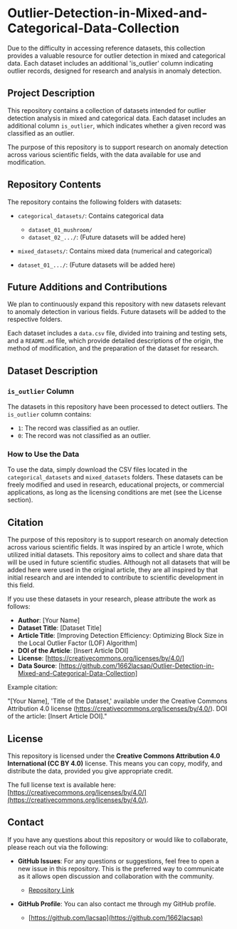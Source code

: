 # Outlier-Detection-in-Mixed-and-Categorical-Data-Collection

Due to the difficulty in accessing reference datasets, this collection provides a valuable resource for outlier detection in mixed and categorical data. 
Each dataset includes an additional 'is_outlier' column indicating outlier records, designed for research and analysis in anomaly detection.

## Project Description

This repository contains a collection of datasets intended for outlier detection analysis in mixed and categorical data. Each dataset includes an additional column `is_outlier`, which indicates whether a given record was classified as an outlier.

The purpose of this repository is to support research on anomaly detection across various scientific fields, with the data available for use and modification.

## Repository Contents

The repository contains the following folders with datasets:

- `categorical_datasets/`: Contains categorical data
  - `dataset_01_mushroom/`
  - `dataset_02_.../`: (Future datasets will be added here)
  
- `mixed_datasets/`: Contains mixed data (numerical and categorical)
 - `dataset_01_.../`: (Future datasets will be added here)

## Future Additions and Contributions

We plan to continuously expand this repository with new datasets relevant to anomaly detection in various fields. Future datasets will be added to the respective folders.
  
Each dataset includes a `data.csv` file, divided into training and testing sets, and a `README.md` file, which provide detailed descriptions of the origin, the method of modification, and the preparation of the dataset for research.

## Dataset Description

### `is_outlier` Column

The datasets in this repository have been processed to detect outliers. The `is_outlier` column contains:

- `1`: The record was classified as an outlier.
- `0`: The record was not classified as an outlier.

### How to Use the Data

To use the data, simply download the CSV files located in the `categorical_datasets` and `mixed_datasets` folders. These datasets can be freely modified and used in research, educational projects, or commercial applications, as long as the licensing conditions are met (see the License section).

## Citation

The purpose of this repository is to support research on anomaly detection across various scientific fields. It was inspired by an article I wrote, which utilized initial datasets. 
This repository aims to collect and share data that will be used in future scientific studies. Although not all datasets that will be added here were used in the original article, 
they are all inspired by that initial research and are intended to contribute to scientific development in this field.


If you use these datasets in your research, please attribute the work as follows:

- **Author**: [Your Name]
- **Dataset Title**: [Dataset Title]
- **Article Title**: [Improving Detection Efficiency: Optimizing Block Size in the Local Outlier Factor (LOF) Algorithm]
- **DOI of the Article**: [Insert Article DOI]
- **License**: [https://creativecommons.org/licenses/by/4.0/]
- **Data Source**: [https://github.com/1662lacsap/Outlier-Detection-in-Mixed-and-Categorical-Data-Collection]

Example citation:

"[Your Name], 'Title of the Dataset,' available under the Creative Commons Attribution 4.0 license (https://creativecommons.org/licenses/by/4.0/). DOI of the article: [Insert Article DOI]."

## License

This repository is licensed under the **Creative Commons Attribution 4.0 International (CC BY 4.0)** license. This means you can copy, modify, and distribute the data, provided you give appropriate credit.

The full license text is available here: [https://creativecommons.org/licenses/by/4.0/](https://creativecommons.org/licenses/by/4.0/).

## Contact

If you have any questions about this repository or would like to collaborate, please reach out via the following:

- **GitHub Issues**: For any questions or suggestions, feel free to open a new issue in this repository. This is the preferred way to communicate as it allows open discussion and collaboration with the community.
  - [Repository Link](https://github.com/1662lacsap/Outlier-Detection-in-Mixed-and-Categorical-Data-Collection)

- **GitHub Profile**: You can also contact me through my GitHub profile.
  - [https://github.com/lacsap](https://github.com/1662lacsap)




